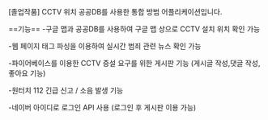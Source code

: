 [졸업작품] CCTV 위치 공공DB를 사용한 통합 방범 어플리케이션입니다.

==기능==
-구글 맵과 공공DB를 사용하여 구글 맵 상으로 CCTV 설치 위치 확인 가능

-웹 페이지 태그 파싱을 이용하여 실시간 범죄 관련 뉴스 확인 가능

-파이어베이스를 이용한 CCTV 증설 요구를 위한 게시판 기능 (게시글 작성,댓글 작성,좋아요 기능)

-원터치 112 긴급 신고 / 소음 발생 기능

-네이버 아이디로 로그인 API 사용 (로그인 후 게시판 이용 가능)
